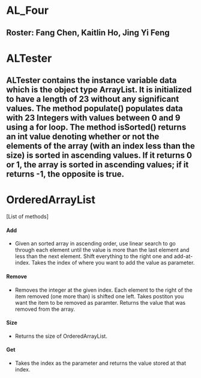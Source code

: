 # AL_Four

## Roster: Fang Chen, Kaitlin Ho, Jing Yi Feng

# ALTester

## ALTester contains the instance variable data which is the object type ArrayList. It is initialized to have a length of 23 without any significant values. The method populate() populates data with 23 Integers with values between 0 and 9 using a for loop. The method isSorted() returns an int value denoting whether or not the elements of the array (with an index less than the size) is sorted in ascending values. If it returns 0 or 1, the array is sorted in ascending values; if it returns -1, the opposite is true.

# OrderedArrayList

[List of methods]
#### Add
* Given an sorted array in ascending order, use linear search to go through each element until the value is more than the last element and less than the next element. Shift everything to the right one and add-at-index. Takes the index of where you want to add the value as parameter.

#### Remove
* Removes the integer at the given index. Each element to the right of the item removed (one more than) is shifted one left. Takes postiton you want the item to be removed as paramter. Returns the value that was removed from the array.

#### Size
* Returns the size of OrderedArrayList.

#### Get
* Takes the index as the parameter and returns the value stored at that index.

